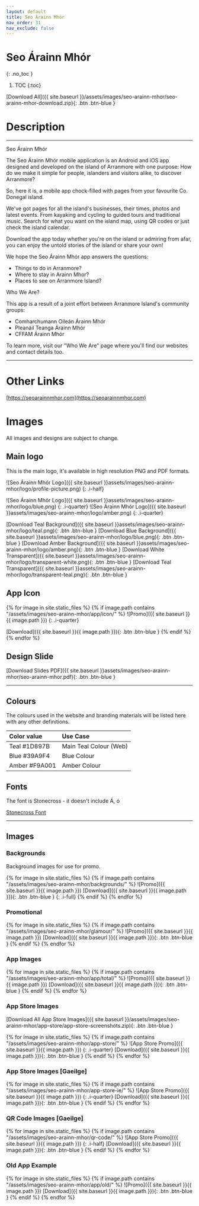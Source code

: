 ```yaml
---
layout: default
title: Seo Árainn Mhór
nav_order: 31
nav_exclude: false
---
```


# Seo Árainn Mhór
{: .no_toc }

1. TOC
{:toc}

[Download All]({{ site.baseurl }}/assets/images/seo-arainn-mhor/seo-arainn-mhor-download.zip){: .btn .btn-blue }

# Description

----

Seo Árainn Mhór

The Seo Árainn Mhór mobile application is an Android and iOS app designed and developed on the island of Arranmore with one purpose:
How do we make it simple for people, islanders and visitors alike, to discover Arranmore?

So, here it is, a mobile app chock-filled with pages from your favourite Co. Donegal island.

We've got pages for all the island's businesses, their times, photos and latest events. From kayaking and cycling to guided tours and traditional music. Search for what you want on the island map, using QR codes or just check the island calendar.

Download the app today whether you're on the island or admiring from afar, you can enjoy the untold stories of the island or share your own!

We hope the Seo Árainn Mhór app answers the questions:

- Things to do in Arranmore?
- Where to stay in Arainn Mhor?
- Places to see on Arranmore Island?

Who We Are?

This app is a result of a joint effort between Arranmore Island's community groups:

- Comharchumann Oileán Árainn Mhór
- Pleanáil Teanga Árainn Mhór
- CFFAM Árainn Mhór

To learn more, visit our "Who We Are" page where you'll find our websites and contact details too.

----

# Other Links

[https://seoarainnmhor.com](https://seoarainnmhor.com)


# Images

All images and designs are subject to change.

## Main logo

This is the main logo, it's available in high resolution PNG and PDF formats.

![Seo Árainn Mhór Logo]({{ site.baseurl }}assets/images/seo-arainn-mhor/logo/profile-picture.png)
{: .i-half}

![Seo Árainn Mhór Logo]({{ site.baseurl }}assets/images/seo-arainn-mhor/logo/blue.png)
{: .i-quarter}
![Seo Árainn Mhór Logo]({{ site.baseurl }}assets/images/seo-arainn-mhor/logo/amber.png)
{: .i-quarter}

[Download Teal Background]({{ site.baseurl }}assets/images/seo-arainn-mhor/logo/teal.png){: .btn .btn-blue }
[Download Blue Background]({{ site.baseurl }}assets/images/seo-arainn-mhor/logo/blue.png){: .btn .btn-blue }
[Download Amber Background]({{ site.baseurl }}assets/images/seo-arainn-mhor/logo/amber.png){: .btn .btn-blue }
[Download White Transparent]({{ site.baseurl }}assets/images/seo-arainn-mhor/logo/transparent-white.png){: .btn .btn-blue }
[Download Teal Transparent]({{ site.baseurl }}assets/images/seo-arainn-mhor/logo/transparent-teal.png){: .btn .btn-blue }

## App Icon

{% for image in site.static_files %}
{% if image.path contains "/assets/images/seo-arainn-mhor/app/icon/" %}
![Promo]({{ site.baseurl }}{{ image.path }})
{: .i-quarter}

[Download]({{ site.baseurl }}{{ image.path }}){: .btn .btn-blue }
{% endif %}
{% endfor %}

## Design Slide

[Download Slides PDF]({{ site.baseurl }}assets/images/seo-arainn-mhor/seo-arainn-mhor.pdf){: .btn .btn-blue }

---

## Colours

The colours used in the website and branding materials will be listed here with any other definitions.

| Color value    | Use Case  | 
|:---------------|:---------------------|
| <span class="d-inline-block p-2 mr-1 v-align-middle" style="background-color:#1D897B" ></span> Teal #1D897B | Main Teal Colour (Web) |
| <span class="d-inline-block p-2 mr-1 v-align-middle" style="background-color:#39A9F4" ></span> Blue #39A9F4 | Blue Colour |
| <span class="d-inline-block p-2 mr-1 v-align-middle" style="background-color:#F9A001" ></span> Amber #F9A001 | Amber Colour |

## Fonts

The font is Stonecross - it doesn't include Á, ó

[Stonecross Font](https://www.dafont.com/stonecross.font)

---

## Images

### Backgrounds

Background images for use for promo.

{% for image in site.static_files %}
{% if image.path contains "/assets/images/seo-arainn-mhor/backgrounds/" %}
![Promo]({{ site.baseurl }}{{ image.path }})
[Download]({{ site.baseurl }}{{ image.path }}){: .btn .btn-blue }
{: .i-full}
{% endif %}
{% endfor %}

### Promotional

{% for image in site.static_files %}
{% if image.path contains "/assets/images/seo-arainn-mhor/glamour/" %}
![Promo]({{ site.baseurl }}{{ image.path }})
[Download]({{ site.baseurl }}{{ image.path }}){: .btn .btn-blue }
{% endif %}
{% endfor %}

### App Images

{% for image in site.static_files %}
{% if image.path contains "/assets/images/seo-arainn-mhor/app/total/" %}
![Promo]({{ site.baseurl }}{{ image.path }})
[Download]({{ site.baseurl }}{{ image.path }}){: .btn .btn-blue }
{% endif %}
{% endfor %}

### App Store Images

[Download All App Store Images]({{ site.baseurl }}/assets/images/seo-arainn-mhor/app-store/app-store-screenshots.zip){: .btn .btn-blue }

{% for image in site.static_files %}
{% if image.path contains "/assets/images/seo-arainn-mhor/app-store/" %}
![App Store Promo]({{ site.baseurl }}{{ image.path }})
{: .i-quarter}
[Download]({{ site.baseurl }}{{ image.path }}){: .btn .btn-blue }
{% endif %}
{% endfor %}

### App Store Images [Gaeilge]

{% for image in site.static_files %}
{% if image.path contains "/assets/images/seo-arainn-mhor/app-store-ie/" %}
![App Store Promo]({{ site.baseurl }}{{ image.path }})
{: .i-quarter}
[Download]({{ site.baseurl }}{{ image.path }}){: .btn .btn-blue }
{% endif %}
{% endfor %}

### QR Code Images [Gaeilge]

{% for image in site.static_files %}
{% if image.path contains "/assets/images/seo-arainn-mhor/qr-code/" %}
![App Store Promo]({{ site.baseurl }}{{ image.path }})
{: .i-half}
[Download]({{ site.baseurl }}{{ image.path }}){: .btn .btn-blue }
{% endif %}
{% endfor %}


### Old App Example

{% for image in site.static_files %}
{% if image.path contains "/assets/images/seo-arainn-mhor/app/old/" %}
![Promo]({{ site.baseurl }}{{ image.path }})
[Download]({{ site.baseurl }}{{ image.path }}){: .btn .btn-blue }
{% endif %}
{% endfor %}

